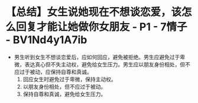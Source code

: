 # 【总结】女生说她现在不想谈恋爱，该怎么回复才能让她做你女朋友 - P1 - 7情子 - BV1Nd4y1A7ib

-   男生听到女生不想谈恋爱后，应如何回应，避免被拒绝。男生应避免过于卑微，表达真心但不失主动权，避免给女生压力。男生应以朋友身份相处，但不应过于被动，应保持自尊和真诚。
    1.  回应女生时避免过于卑微，保持主动权。
    2.  以朋友身份相处，但不应过于被动。
    3.  保持自尊和真诚，避免给女生压力。
